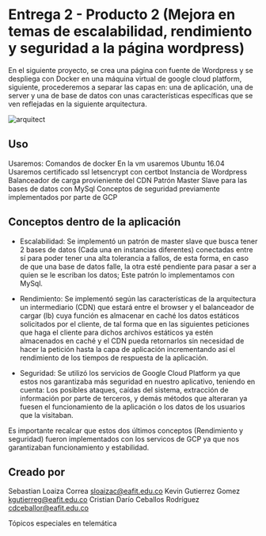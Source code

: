# Entrega 2 - Producto 2 (Mejora en temas de escalabilidad, rendimiento y seguridad a la página wordpress)

En el siguiente proyecto, se crea una página con fuente de Wordpress y se despliega con Docker en una máquina virtual de google cloud platform, siguiente, procederemos a separar las capas en: una de aplicación, una de server y una de base de datos con unas características específicas que se ven reflejadas en la siguiente arquitectura.

![arquitect](https://user-images.githubusercontent.com/35697740/137823925-cabbc0e8-b442-4ca7-9a67-d0eb754a036d.png)

## Uso

Usaremos: 
Comandos de docker
En la vm usaremos Ubuntu 16.04
Usaremos certificado ssl letsencrypt con certbot
Instancia de Wordpress
Balanceador de carga provieniente del CDN
Patrón Master Slave para las bases de datos con MySql
Conceptos de seguridad previamente implementados por parte de GCP
 
## Conceptos dentro de la aplicación

- Escalabilidad: Se implementó un patrón de master slave que busca tener 2 bases de datos (Cada una en instancias diferentes) conectadas entre sí para poder tener una alta tolerancia a fallos, de esta forma, en caso de que una base de datos falle, la otra esté pendiente para pasar a ser a quien se le escriban los datos; Este patrón lo implementamos con MySql.

- Rendimiento: Se implementó según las características de la arquitectura un intermediario (CDN) que estará entre el browser y el balanceador de cargar (lb) cuya función es almacenar en caché los datos estáticos solicitados por el cliente, de tal forma que en las siguientes peticiones que haga el cliente para dichos archivos estáticos ya estén almacenados en caché y el CDN pueda retornarlos sin necesidad de hacer la petición hasta la capa de aplicación incrementando así el rendimiento de los tiempos de respuesta de la aplicación.

- Seguridad: Se utilizó los servicios de Google Cloud Platform ya que estos nos garantizaba más seguridad en nuestro aplicativo, teniendo en cuenta: Los posibles ataques, caídas del sistema, extracción de información por parte de terceros, y demás métodos que alteraran ya fuesen el funcionamiento de la aplicación o los datos de los usuarios que la visitaban.

Es importante recalcar que estos dos últimos conceptos (Rendimiento y seguridad) fueron implementados con los servicos de GCP ya que nos garantizaban funcionamiento y estabilidad.

## Creado por
Sebastian Loaiza Correa
sloaizac@eafit.edu.co
Kevin Gutierrez Gomez
kgutierreg@eafit.edu.co
Cristian Darío Ceballos Rodríguez
cdceballor@eafit.edu.co

Tópicos especiales en telemática
